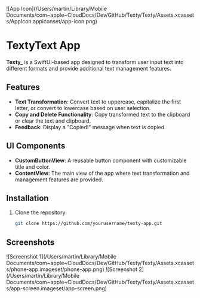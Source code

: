 ![App Icon](/Users/martin/Library/Mobile Documents/com~apple~CloudDocs/Dev/GitHub/Texty/Texty/Assets.xcassets/AppIcon.appiconset/app-icon.png)

# TextyText App

**Texty_** is a SwiftUI-based app designed to transform user input text into different formats and provide additional text management features.

## Features

- **Text Transformation**: Convert text to uppercase, capitalize the first letter, or convert to lowercase based on user selection.
- **Copy and Delete Functionality**: Copy transformed text to the clipboard or clear the text and clipboard.
- **Feedback**: Display a "Copied!" message when text is copied.

## UI Components

- **CustomButtonView**: A reusable button component with customizable title and color.
- **ContentView**: The main view of the app where text transformation and management features are provided.

## Installation

1. Clone the repository:
   ```bash
   git clone https://github.com/yourusername/texty-app.git

## Screenshots

![Screenshot 1](/Users/martin/Library/Mobile Documents/com~apple~CloudDocs/Dev/GitHub/Texty/Texty/Assets.xcassets/phone-app.imageset/phone-app.png)
![Screenshot 2](/Users/martin/Library/Mobile Documents/com~apple~CloudDocs/Dev/GitHub/Texty/Texty/Assets.xcassets/app-screen.imageset/app-screen.png)
